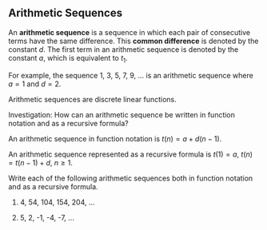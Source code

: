 Arithmetic Sequences
-------


An **arithmetic sequence** is a sequence in which each pair of consecutive terms have the same difference. This **common difference** is denoted by the constant $d$. The first term in an arithmetic sequence is denoted by the constant $a$, which is equivalent to $t_1$.

For example, the sequence 1, 3, 5, 7, 9, ... is an arithmetic sequence where $a = 1$ and $d = 2$.

Arithmetic sequences are discrete linear functions.

Investigation: How can an arithmetic sequence be written in function notation and as a recursive formula?

An arithmetic sequence in function notation is $t(n) = a + d(n - 1)$.

An arithmetic sequence represented as a recursive formula is $t(1) = a$, $t(n) = t(n-1) + d$, $n \ge 1$.


Write each of the following arithmetic sequences both in function notation and as a recursive formula.

1. 4, 54, 104, 154, 204, ... 

2. 5, 2, -1, -4, -7, ...